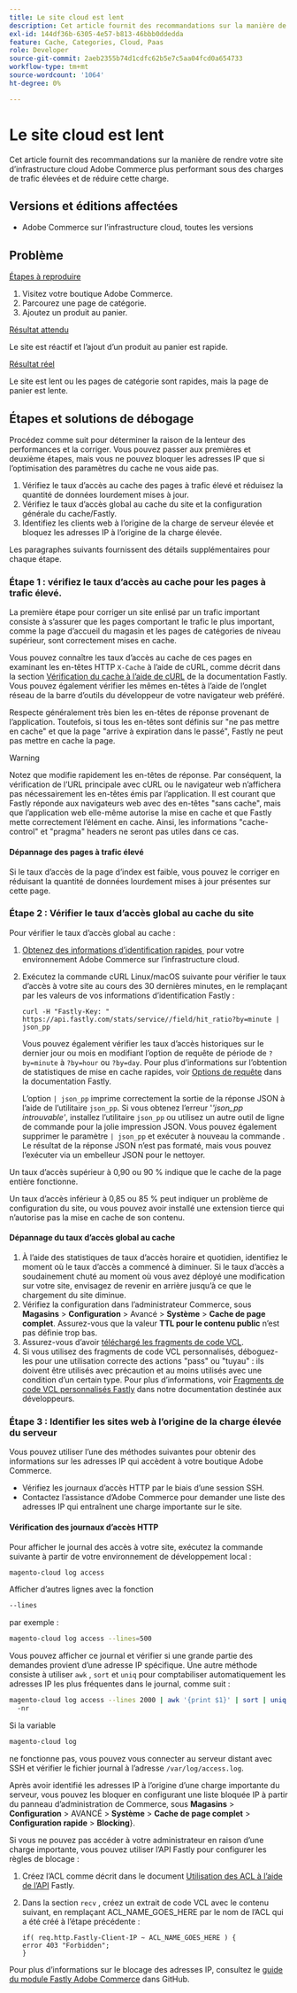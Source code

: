 ```yaml
---
title: Le site cloud est lent
description: Cet article fournit des recommandations sur la manière de rendre votre site d’infrastructure cloud Adobe Commerce plus performant sous des charges de trafic élevées et de réduire cette charge.
exl-id: 144df36b-6305-4e57-b813-46bbb0ddedda
feature: Cache, Categories, Cloud, Paas
role: Developer
source-git-commit: 2aeb2355b74d1cdfc62b5e7c5aa04fcd0a654733
workflow-type: tm+mt
source-wordcount: '1064'
ht-degree: 0%

---
```


# Le site cloud est lent

Cet article fournit des recommandations sur la manière de rendre votre site d’infrastructure cloud Adobe Commerce plus performant sous des charges de trafic élevées et de réduire cette charge.

## Versions et éditions affectées

* Adobe Commerce sur l’infrastructure cloud, toutes les versions

## Problème

<u>Étapes à reproduire</u>

1. Visitez votre boutique Adobe Commerce.
1. Parcourez une page de catégorie.
1. Ajoutez un produit au panier.

<u>Résultat attendu</u>

Le site est réactif et l’ajout d’un produit au panier est rapide.

<u>Résultat réel</u>

Le site est lent ou les pages de catégorie sont rapides, mais la page de panier est lente.

## Étapes et solutions de débogage

Procédez comme suit pour déterminer la raison de la lenteur des performances et la corriger. Vous pouvez passer aux premières et deuxième étapes, mais vous ne pouvez bloquer les adresses IP que si l’optimisation des paramètres du cache ne vous aide pas.

1. Vérifiez le taux d’accès au cache des pages à trafic élevé et réduisez la quantité de données lourdement mises à jour.
1. Vérifiez le taux d’accès global au cache du site et la configuration générale du cache/Fastly.
1. Identifiez les clients web à l’origine de la charge de serveur élevée et bloquez les adresses IP à l’origine de la charge élevée.

Les paragraphes suivants fournissent des détails supplémentaires pour chaque étape.

### Étape 1 : vérifiez le taux d’accès au cache pour les pages à trafic élevé.

La première étape pour corriger un site enlisé par un trafic important consiste à s’assurer que les pages comportant le trafic le plus important, comme la page d’accueil du magasin et les pages de catégories de niveau supérieur, sont correctement mises en cache.

Vous pouvez connaître les taux d’accès au cache de ces pages en examinant les en-têtes HTTP `X-Cache` à l’aide de cURL, comme décrit dans la section [Vérification du cache à l’aide de cURL](https://docs.fastly.com/guides/debugging/checking-cache#using-curl) de la documentation Fastly. Vous pouvez également vérifier les mêmes en-têtes à l’aide de l’onglet réseau de la barre d’outils du développeur de votre navigateur web préféré.

Respecte généralement très bien les en-têtes de réponse provenant de l’application. Toutefois, si tous les en-têtes sont définis sur &quot;ne pas mettre en cache&quot; et que la page &quot;arrive à expiration dans le passé&quot;, Fastly ne peut pas mettre en cache la page.

>[!WARNING]
>
>Notez que modifie rapidement les en-têtes de réponse. Par conséquent, la vérification de l’URL principale avec cURL ou le navigateur web n’affichera pas nécessairement les en-têtes émis par l’application. Il est courant que Fastly réponde aux navigateurs web avec des en-têtes &quot;sans cache&quot;, mais que l’application web elle-même autorise la mise en cache et que Fastly mette correctement l’élément en cache. Ainsi, les informations &quot;cache-control&quot; et &quot;pragma&quot; headers ne seront pas utiles dans ce cas.

#### Dépannage des pages à trafic élevé

Si le taux d’accès de la page d’index est faible, vous pouvez le corriger en réduisant la quantité de données lourdement mises à jour présentes sur cette page.

### Étape 2 : Vérifier le taux d’accès global au cache du site

Pour vérifier le taux d’accès global au cache :

1. [&#x200B; Obtenez des informations d’identification rapides &#x200B;](https://experienceleague.adobe.com/fr/docs/commerce-cloud-service/user-guide/cdn/setup-fastly/fastly-configuration) pour votre environnement Adobe Commerce sur l’infrastructure cloud.
1. Exécutez la commande cURL Linux/macOS suivante pour vérifier le taux d’accès à votre site au cours des 30 dernières minutes, en le remplaçant par les valeurs de vos informations d’identification Fastly :

   `curl -H "Fastly-Key: " https://api.fastly.com/stats/service//field/hit_ratio?by=minute | json_pp`

   Vous pouvez également vérifier les taux d’accès historiques sur le dernier jour ou mois en modifiant l’option de requête de période de `?by=minute` à `?by=hour` ou `?by=day`. Pour plus d’informations sur l’obtention de statistiques de mise en cache rapides, voir [Options de requête](https://docs.fastly.com/api/stats#Query) dans la documentation Fastly.

   L’option `| json_pp` imprime correctement la sortie de la réponse JSON à l’aide de l’utilitaire `json_pp`. Si vous obtenez l’erreur &#39;_&#39;json\_pp introuvable&#39;_, installez l’utilitaire `json_pp` ou utilisez un autre outil de ligne de commande pour la jolie impression JSON. Vous pouvez également supprimer le paramètre `| json_pp` et exécuter à nouveau la commande . Le résultat de la réponse JSON n’est pas formaté, mais vous pouvez l’exécuter via un embelleur JSON pour le nettoyer.

Un taux d’accès supérieur à 0,90 ou 90 % indique que le cache de la page entière fonctionne.

Un taux d’accès inférieur à 0,85 ou 85 % peut indiquer un problème de configuration du site, ou vous pouvez avoir installé une extension tierce qui n’autorise pas la mise en cache de son contenu.

#### Dépannage du taux d’accès global au cache

1. À l’aide des statistiques de taux d’accès horaire et quotidien, identifiez le moment où le taux d’accès a commencé à diminuer. Si le taux d’accès a soudainement chuté au moment où vous avez déployé une modification sur votre site, envisagez de revenir en arrière jusqu’à ce que le chargement du site diminue.
1. Vérifiez la configuration dans l’administrateur Commerce, sous **Magasins** > **Configuration** > Avancé > **Système** > **Cache de page complet**. Assurez-vous que la valeur **TTL pour le contenu public** n’est pas définie trop bas.
1. Assurez-vous d’avoir [téléchargé les fragments de code VCL](https://experienceleague.adobe.com/fr/docs/commerce-cloud-service/user-guide/cdn/setup-fastly/fastly-configuration#upload-vcl-snippets).
1. Si vous utilisez des fragments de code VCL personnalisés, déboguez-les pour une utilisation correcte des actions &quot;pass&quot; ou &quot;tuyau&quot; : ils doivent être utilisés avec précaution et au moins utilisés avec une condition d’un certain type. Pour plus d’informations, voir [Fragments de code VCL personnalisés Fastly](https://experienceleague.adobe.com/fr/docs/commerce-cloud-service/user-guide/cdn/custom-vcl-snippets/fastly-vcl-custom-snippets) dans notre documentation destinée aux développeurs.

### Étape 3 : Identifier les sites web à l’origine de la charge élevée du serveur

Vous pouvez utiliser l’une des méthodes suivantes pour obtenir des informations sur les adresses IP qui accèdent à votre boutique Adobe Commerce.

* Vérifiez les journaux d’accès HTTP par le biais d’une session SSH.
* Contactez l’assistance d’Adobe Commerce pour demander une liste des adresses IP qui entraînent une charge importante sur le site.

#### Vérification des journaux d’accès HTTP

Pour afficher le journal des accès à votre site, exécutez la commande suivante à partir de votre environnement de développement local :

```bash
magento-cloud log access
```

Afficher d’autres lignes avec la fonction

```bash
--lines
```

par exemple :

```bash
magento-cloud log access --lines=500
```

Vous pouvez afficher ce journal et vérifier si une grande partie des demandes provient d’une adresse IP spécifique. Une autre méthode consiste à utiliser `awk` , `sort` et `uniq` pour comptabiliser automatiquement les adresses IP les plus fréquentes dans le journal, comme suit :

```bash
magento-cloud log access --lines 2000 | awk '{print $1}' | sort | uniq -c | sort
  -nr
```

Si la variable

```bash
magento-cloud log
```

ne fonctionne pas, vous pouvez vous connecter au serveur distant avec SSH et vérifier le fichier journal à l’adresse `/var/log/access.log`.

Après avoir identifié les adresses IP à l’origine d’une charge importante du serveur, vous pouvez les bloquer en configurant une liste bloquée IP à partir du panneau d’administration de Commerce, sous **Magasins** > **Configuration** > AVANCÉ > **Système** > **Cache de page complet** > **Configuration rapide** > **Blocking**&rbrace;.

Si vous ne pouvez pas accéder à votre administrateur en raison d’une charge importante, vous pouvez utiliser l’API Fastly pour configurer les règles de blocage :

1. Créez l’ACL comme décrit dans le document [Utilisation des ACL à l’aide de l’API](https://docs.fastly.com/guides/access-control-lists/working-with-acls-using-the-api) Fastly.
1. Dans la section `recv` , créez un extrait de code VCL avec le contenu suivant, en remplaçant ACL\_NAME\_GOES\_HERE par le nom de l’ACL qui a été créé à l’étape précédente :

   ```
   if( req.http.Fastly-Client-IP ~ ACL_NAME_GOES_HERE ) {
   error 403 "Forbidden";
   }
   ```

Pour plus d’informations sur le blocage des adresses IP, consultez le [guide du module Fastly Adobe Commerce](https://github.com/fastly/fastly-magento2/blob/master/Documentation/Guides/BLOCKING.md) dans GitHub.
